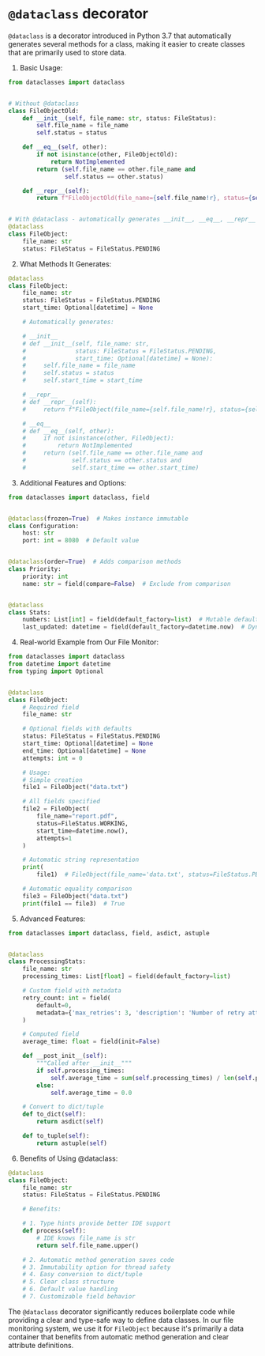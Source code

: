 # `@dataclass` decorator 

`@dataclass` is a decorator introduced in Python 3.7 that automatically generates several methods for a class, making it
easier to create classes that are primarily used to store data.

1. Basic Usage:

```python
from dataclasses import dataclass


# Without @dataclass
class FileObjectOld:
    def __init__(self, file_name: str, status: FileStatus):
        self.file_name = file_name
        self.status = status

    def __eq__(self, other):
        if not isinstance(other, FileObjectOld):
            return NotImplemented
        return (self.file_name == other.file_name and
                self.status == other.status)

    def __repr__(self):
        return f"FileObjectOld(file_name={self.file_name!r}, status={self.status!r})"


# With @dataclass - automatically generates __init__, __eq__, __repr__
@dataclass
class FileObject:
    file_name: str
    status: FileStatus = FileStatus.PENDING
```

2. What Methods It Generates:

```python
@dataclass
class FileObject:
    file_name: str
    status: FileStatus = FileStatus.PENDING
    start_time: Optional[datetime] = None

    # Automatically generates:

    # __init__
    # def __init__(self, file_name: str, 
    #              status: FileStatus = FileStatus.PENDING,
    #              start_time: Optional[datetime] = None):
    #     self.file_name = file_name
    #     self.status = status
    #     self.start_time = start_time

    # __repr__
    # def __repr__(self):
    #     return f"FileObject(file_name={self.file_name!r}, status={self.status!r}, start_time={self.start_time!r})"

    # __eq__
    # def __eq__(self, other):
    #     if not isinstance(other, FileObject):
    #         return NotImplemented
    #     return (self.file_name == other.file_name and 
    #             self.status == other.status and 
    #             self.start_time == other.start_time)
```

3. Additional Features and Options:

```python
from dataclasses import dataclass, field


@dataclass(frozen=True)  # Makes instance immutable
class Configuration:
    host: str
    port: int = 8080  # Default value


@dataclass(order=True)  # Adds comparison methods
class Priority:
    priority: int
    name: str = field(compare=False)  # Exclude from comparison


@dataclass
class Stats:
    numbers: List[int] = field(default_factory=list)  # Mutable default
    last_updated: datetime = field(default_factory=datetime.now)  # Dynamic default
```

4. Real-world Example from Our File Monitor:

```python
from dataclasses import dataclass
from datetime import datetime
from typing import Optional


@dataclass
class FileObject:
    # Required field
    file_name: str

    # Optional fields with defaults
    status: FileStatus = FileStatus.PENDING
    start_time: Optional[datetime] = None
    end_time: Optional[datetime] = None
    attempts: int = 0

    # Usage:
    # Simple creation
    file1 = FileObject("data.txt")

    # All fields specified
    file2 = FileObject(
        file_name="report.pdf",
        status=FileStatus.WORKING,
        start_time=datetime.now(),
        attempts=1
    )

    # Automatic string representation
    print(
        file1)  # FileObject(file_name='data.txt', status=FileStatus.PENDING, start_time=None, end_time=None, attempts=0)

    # Automatic equality comparison
    file3 = FileObject("data.txt")
    print(file1 == file3)  # True
```

5. Advanced Features:

```python
from dataclasses import dataclass, field, asdict, astuple


@dataclass
class ProcessingStats:
    file_name: str
    processing_times: List[float] = field(default_factory=list)

    # Custom field with metadata
    retry_count: int = field(
        default=0,
        metadata={'max_retries': 3, 'description': 'Number of retry attempts'}
    )

    # Computed field
    average_time: float = field(init=False)

    def __post_init__(self):
        """Called after __init__"""
        if self.processing_times:
            self.average_time = sum(self.processing_times) / len(self.processing_times)
        else:
            self.average_time = 0.0

    # Convert to dict/tuple
    def to_dict(self):
        return asdict(self)

    def to_tuple(self):
        return astuple(self)
```

6. Benefits of Using @dataclass:

```python
@dataclass
class FileObject:
    file_name: str
    status: FileStatus = FileStatus.PENDING

    # Benefits:

    # 1. Type hints provide better IDE support
    def process(self):
        # IDE knows file_name is str
        return self.file_name.upper()

    # 2. Automatic method generation saves code
    # 3. Immutability option for thread safety
    # 4. Easy conversion to dict/tuple
    # 5. Clear class structure
    # 6. Default value handling
    # 7. Customizable field behavior
```

The `@dataclass` decorator significantly reduces boilerplate code while providing a clear and type-safe way to define
data classes. In our file monitoring system, we use it for `FileObject` because it's primarily a data container that
benefits from automatic method generation and clear attribute definitions.
